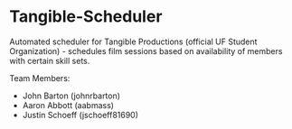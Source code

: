 Tangible-Scheduler
==================

Automated scheduler for Tangible Productions (official UF Student Organization) - schedules film sessions based on availability of members with certain skill sets.

Team Members:

* John Barton (johnrbarton)
* Aaron Abbott (aabmass)
* Justin Schoeff (jschoeff81690)
